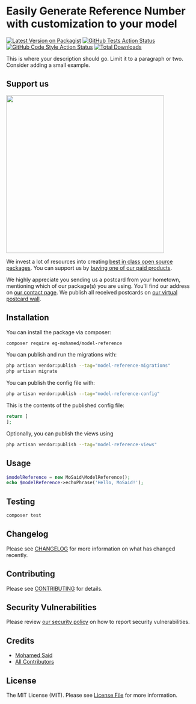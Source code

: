 # Easily Generate Reference Number with customization to your model

[![Latest Version on Packagist](https://img.shields.io/packagist/v/eg-mohamed/model-reference.svg?style=flat-square)](https://packagist.org/packages/eg-mohamed/model-reference)
[![GitHub Tests Action Status](https://img.shields.io/github/actions/workflow/status/eg-mohamed/model-reference/run-tests.yml?branch=main&label=tests&style=flat-square)](https://github.com/eg-mohamed/model-reference/actions?query=workflow%3Arun-tests+branch%3Amain)
[![GitHub Code Style Action Status](https://img.shields.io/github/actions/workflow/status/eg-mohamed/model-reference/fix-php-code-style-issues.yml?branch=main&label=code%20style&style=flat-square)](https://github.com/eg-mohamed/model-reference/actions?query=workflow%3A"Fix+PHP+code+style+issues"+branch%3Amain)
[![Total Downloads](https://img.shields.io/packagist/dt/eg-mohamed/model-reference.svg?style=flat-square)](https://packagist.org/packages/eg-mohamed/model-reference)

This is where your description should go. Limit it to a paragraph or two. Consider adding a small example.

## Support us

[<img src="https://github-ads.s3.eu-central-1.amazonaws.com/model-reference.jpg?t=1" width="419px" />](https://spatie.be/github-ad-click/model-reference)

We invest a lot of resources into creating [best in class open source packages](https://spatie.be/open-source). You can support us by [buying one of our paid products](https://spatie.be/open-source/support-us).

We highly appreciate you sending us a postcard from your hometown, mentioning which of our package(s) you are using. You'll find our address on [our contact page](https://spatie.be/about-us). We publish all received postcards on [our virtual postcard wall](https://spatie.be/open-source/postcards).

## Installation

You can install the package via composer:

```bash
composer require eg-mohamed/model-reference
```

You can publish and run the migrations with:

```bash
php artisan vendor:publish --tag="model-reference-migrations"
php artisan migrate
```

You can publish the config file with:

```bash
php artisan vendor:publish --tag="model-reference-config"
```

This is the contents of the published config file:

```php
return [
];
```

Optionally, you can publish the views using

```bash
php artisan vendor:publish --tag="model-reference-views"
```

## Usage

```php
$modelReference = new MoSaid\ModelReference();
echo $modelReference->echoPhrase('Hello, MoSaid!');
```

## Testing

```bash
composer test
```

## Changelog

Please see [CHANGELOG](CHANGELOG.md) for more information on what has changed recently.

## Contributing

Please see [CONTRIBUTING](CONTRIBUTING.md) for details.

## Security Vulnerabilities

Please review [our security policy](../../security/policy) on how to report security vulnerabilities.

## Credits

- [Mohamed Said](https://github.com/EG-Mohamed)
- [All Contributors](../../contributors)

## License

The MIT License (MIT). Please see [License File](LICENSE.md) for more information.
